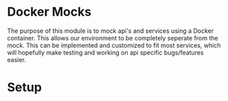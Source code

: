 # Docker Mocks

The purpose of this module is to mock api's and services using a Docker container. This allows our environment to be completely seperate from the mock. This can be implemented and customized to fit most services, which will hopefully make testing and working on api specific bugs/features easier.

# Setup
